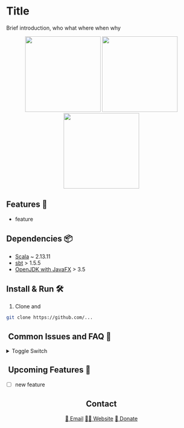 # Title

Brief introduction, who what where when why

<p align="center">
    <img width="200"src="docs/mob1.png">
    <img width="200" src="docs/mob2.png">
    <img width="200"src="docs/mob3.png">
</p>

## Features 🚀

- feature

## Dependencies :package:

- [Scala](https://www.scala-lang.org/download/) ~ 2.13.11
- [sbt](https://www.scala-sbt.org/download.html) > 1.5.5
- [OpenJDK with JavaFX](https://www.azul.com/downloads/?version=java-8-lts&package=jdk-fx#zulu) > 3.5

## Install & Run 🛠️

1. Clone and

```bash
git clone https://github.com/...
```

## ️️ Common Issues and FAQ :pushpin:

<details>
    <summary>Toggle Switch</summary>
    Foldable Content[enter image description here][1]
</details>

## ️️ Upcoming Features :construction:

- [ ] new feature

<h2 align="center">Contact</h2>
<p align='center'>
    <a href="mailto:yohanderose@gmail.com?subject=Hello">📧 Email</a>
    <a href="#">👨🏾 Website</a>
    <a href="https://www.buymeacoffee.com/yderose">🍻 Donate</a>
</p>

